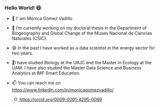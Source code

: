 ### Hello World! 😄

- 👋 I' am Mónica Gómez Vadillo
- 🔭 I’m currently working on my doctoral thesis in the Department of Biogeography and Global Change of the Museo Nacional de Ciencias Naturales (CSIC).
- 😄 In the past I have worked as a data scientist in the energy sector for two years.
- 🌱I have studied Biology at the URJC and the Master in Ecology at the UAM. I have also studied the Master Data Science and Business Analytics at IMF Smart Education.
- 📫 You can reach me on https://www.linkedin.com/in/monicagomezvadillo/

    <a
    id="cy-effective-orcid-url"
    class="underline"
     href="https://orcid.org/0009-0001-4295-0069"
     target="orcid.widget"
     rel="me noopener noreferrer"
     style="vertical-align: top">
     <img
        src="https://orcid.org/sites/default/files/images/orcid_16x16.png"
        style="width: 1em; margin-inline-start: 0.5em"
        alt="ORCID iD icon"/>
      https://orcid.org/0009-0001-4295-0069
    </a>
